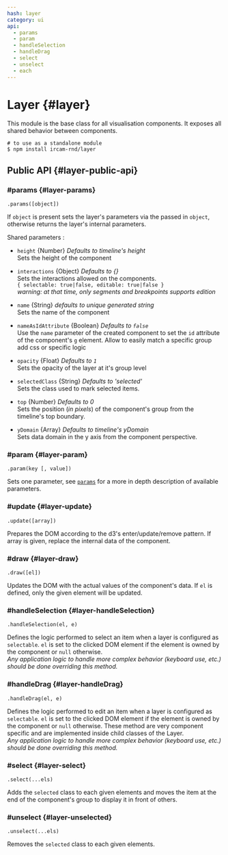 ```yaml
---
hash: layer
category: ui
api:
  - params
  - param
  - handleSelection
  - handleDrag
  - select
  - unselect
  - each
---
```


# Layer {#layer}

This module is the base class for all visualisation components. It exposes all shared behavior between components.

~~~
# to use as a standalone module
$ npm install ircam-rnd/layer
~~~


## Public API {#layer-public-api}


### #params {#layer-params}

`.params([object])`

If `object` is present sets the layer's parameters via the passed in `object`, otherwise returns the layer's internal parameters.  

Shared parameters :

* `height` {Number} _Defaults to timeline's height_  
  Sets the height of the component  

* `interactions` {Object} _Defaults to {}_  
  Sets the interactions allowed on the components.  
  `{ selectable: true|false, editable: true|false }`  
  _warning: at that time, only segments and breakpoints supports edition_

* `name` {String} _defaults to unique generated string_  
  Sets the name of the component

* `nameAsIdAttribute` {Boolean} _Defaults to `false`_  
  Use the `name` parameter of the created component to set the `id` attribute of the component's `g` element. Allow to easily match a specific group add css or specific logic

* `opacity` {Float} _Defaults to `1`_  
  Sets the opacity of the layer at it's group level  

* `selectedClass` {String} _Defaults to 'selected'_  
  Sets the class used to mark selected items.

* `top` {Number} _Defaults to 0_  
  Sets the position (_in pixels_) of the component's group from the timeline's top boundary.

* `yDomain` {Array} _Defaults to timeline's yDomain_  
  Sets data domain in the y axis from the component perspective.


### #param {#layer-param}

`.param(key [, value])`

Sets one parameter, see [`params`](#layer-params) for a more in depth description of available parameters.


### #update {#layer-update}

`.update([array])`

Prepares the DOM according to the d3's enter/update/remove pattern. If array is given, replace the internal data of the component.


### #draw {#layer-draw}

`.draw([el])`

Updates the DOM with the actual values of the component's data. If `el` is defined, only the given element will be updated.


### #handleSelection {#layer-handleSelection}

`.handleSelection(el, e)`

Defines the logic performed to select an item when a layer is configured as `selectable`. `el` is set to the clicked DOM element if the element is owned by the component or `null` otherwise.  
_Any application logic to handle more complex behavior (keyboard use, etc.) should be done overriding this method._


### #handleDrag {#layer-handleDrag}

`.handleDrag(el, e)`

Defines the logic performed to edit an item when a layer is configured as `selectable`. `el` is set to the clicked DOM element if the element is owned by the component or `null` otherwise. These method are very component specific and are implemented inside child classes of the Layer.  
_Any application logic to handle more complex behavior (keyboard use, etc.) should be done overriding this method._


### #select {#layer-select}

`.select(...els)`

Adds the `selected` class to each given elements and moves the item at the end of the component's group to display it in front of others.


### #unselect {#layer-unselected}

`.unselect(...els)`

Removes the `selected` class to each given elements.

